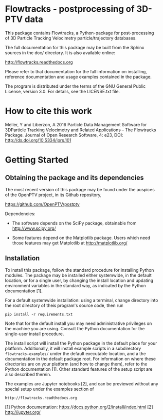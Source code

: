 
Flowtracks - postprocessing of 3D-PTV data
==========================================

This package contains Flowtracks, a Python-package for post-processing
of 3D Particle Tracking Velocimetry particle/trajectory databases.

The full documentation for this package may be built from the Sphinx 
sources in the doc/ directory. It is also available online:

  http://flowtracks.readthedocs.org

Please refer to that documentation for the full information on installing,
reference documentation and usage examples contained in the package.

The program is distributed under the terms of the GNU General Public 
License, version 3.0. For details, see the LICENSE.txt file.

How to cite this work
=====================

Meller, Y and Liberzon, A 2016 Particle Data Management Software for 3DParticle Tracking Velocimetry and Related Applications – The Flowtracks Package. Journal of Open Research Software, 4: e23, DOI: <http://dx.doi.org/10.5334/jors.101> 


Getting Started
===============

Obtaining the package and its dependencies
------------------------------------------

The most recent version of this package may be found under the auspices of
the OpenPTV project, in its Github repository,

  https://github.com/OpenPTV/postptv

Dependencies:

* The software depends on the SciPy package, obtainable from 
  http://www.scipy.org/

* Some features depend on the Matplotlib package. Users which need those 
  features may get Matplotlib at http://matplotlib.org/

Installation
-----------

To install this package, follow the standard procedure for installing 
Python modules. The package may be installed either systemwide, in the default
location, or for a single user, by changing the install location and updating
environment variables in the standard way, as indicated by the Python 
documentation [1]. 

For a default systemwide installation: using a terminal, change directory into
the root directory of theis program's source code, then run

    pip install -r requirements.txt

Note that for the default install you may need administrative privileges on the
machine you are using. Consult the Python documentation for the single-user 
install procedure.

The install script will install the Python package in the default place for 
your platform. Additionally, it will install example scripts in a 
subdirectory ``flowtracks-examples/`` under the default executable location, 
and a the documentation in the default package root. For information on where
these directories are on your platform (and how to change them), refer to 
the Python documentation [1]. Other standard features of the setup script are 
also described therein.

The examples are Jupyter notebooks [2], and can be previewed without any 
special setup under the examples section of

    http://flowtracks.readthedocs.org


[1] Python documentation: https://docs.python.org/2/install/index.html
[2] http://jupyter.org/
